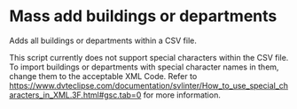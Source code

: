 # Mass add buildings or departments
Adds all buildings or departments within a CSV file. 

This script currently does not support special characters within the CSV file. To import buildings or departments with special character names in them, change them to the acceptable XML Code. Refer to https://www.dvteclipse.com/documentation/svlinter/How_to_use_special_characters_in_XML.3F.html#gsc.tab=0 for more information.
